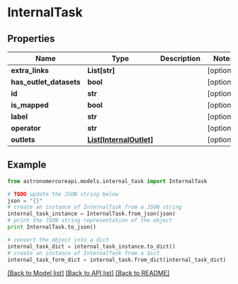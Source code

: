 # InternalTask


## Properties
Name | Type | Description | Notes
------------ | ------------- | ------------- | -------------
**extra_links** | **List[str]** |  | [optional] 
**has_outlet_datasets** | **bool** |  | [optional] 
**id** | **str** |  | [optional] 
**is_mapped** | **bool** |  | [optional] 
**label** | **str** |  | [optional] 
**operator** | **str** |  | [optional] 
**outlets** | [**List[InternalOutlet]**](InternalOutlet.md) |  | [optional] 

## Example

```python
from astronomercoreapi.models.internal_task import InternalTask

# TODO update the JSON string below
json = "{}"
# create an instance of InternalTask from a JSON string
internal_task_instance = InternalTask.from_json(json)
# print the JSON string representation of the object
print InternalTask.to_json()

# convert the object into a dict
internal_task_dict = internal_task_instance.to_dict()
# create an instance of InternalTask from a dict
internal_task_form_dict = internal_task.from_dict(internal_task_dict)
```
[[Back to Model list]](../README.md#documentation-for-models) [[Back to API list]](../README.md#documentation-for-api-endpoints) [[Back to README]](../README.md)



